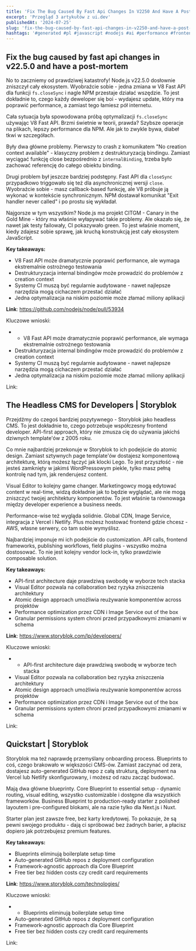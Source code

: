 ```yaml
---
title: 'Fix The Bug Caused By Fast Api Changes In V2250 And Have A Post Mortem The Headless Cms For Developers Storyblok Quickstart Storyblok'
excerpt: 'Przegląd 3 artykułów z ui.dev'
publishedAt: '2024-07-25'
slug: 'fix-the-bug-caused-by-fast-api-changes-in-v2250-and-have-a-post-mortem-the-headless-cms-for-developers-storyblok-quickstart-storyblok'
hashtags: '#generated #pl #javascript #nodejs #ai #performance #frontend'
---
```


## Fix the bug caused by fast api changes in v22.5.0 and have a post-mortem

No to zaczniemy od prawdziwej katastrofy! Node.js v22.5.0 dosłownie zniszczył cały ekosystem. Wyobraźcie sobie - jedna zmiana w V8 Fast API dla funkcji `fs.closeSync` i nagle NPM przestaje działać wszędzie. To jest dokładnie to, czego każdy deweloper się boi - wydajesz update, który ma poprawić performance, a zamiast tego łamiesz pół internetu.

Cała sytuacja była spowodowana próbą optymalizacji `fs.closeSync` używając V8 Fast API. Brzmi świetnie w teorii, prawda? Szybsze operacje na plikach, lepszy performance dla NPM. Ale jak to zwykle bywa, diabeł tkwi w szczegółach.

Były dwa główne problemy. Pierwszy to crash z komunikatem "No creation context available" - klasyczny problem z destrukturyzacją bindingu. Zamiast wyciągać funkcję close bezpośrednio z `internalBinding`, trzeba było zachować referencję do całego obiektu binding.

Drugi problem był jeszcze bardziej podstępny. Fast API dla `closeSync` przypadkowo triggowało się też dla asynchronicznej wersji `close`. Wyobraźcie sobie - masz callback-based funkcję, ale V8 próbuje ją wykonać w kontekście synchronicznym. NPM dostawał komunikat "Exit handler never called" i po prostu się wykładał.

Najgorsze w tym wszystkim? Node.js ma projekt CITGM - Canary in the Gold Mine - który ma właśnie wyłapywać takie problemy. Ale okazało się, że nawet jak testy failowały, CI pokazywało green. To jest właśnie moment, kiedy zdajesz sobie sprawę, jak kruchą konstrukcją jest cały ekosystem JavaScript.

**Key takeaways:**
- V8 Fast API może dramatycznie poprawić performance, ale wymaga ekstremalnie ostrożnego testowania
- Destrukturyzacja internal bindingów może prowadzić do problemów z creation context
- Systemy CI muszą być regularnie audytowane - nawet najlepsze narzędzia mogą cichaczem przestać działać
- Jedna optymalizacja na niskim poziomie może złamać miliony aplikacji

**Link**: https://github.com/nodejs/node/pull/53934

Kluczowe wnioski:
- - V8 Fast API może dramatycznie poprawić performance, ale wymaga ekstremalnie ostrożnego testowania
- Destrukturyzacja internal bindingów może prowadzić do problemów z creation context
- Systemy CI muszą być regularnie audytowane - nawet najlepsze narzędzia mogą cichaczem przestać działać
- Jedna optymalizacja na niskim poziomie może złamać miliony aplikacji

Link: 

## The Headless CMS for Developers | Storyblok

Przejdźmy do czegoś bardziej pozytywnego - Storyblok jako headless CMS. To jest dokładnie to, czego potrzebuje współczesny frontend developer. API-first approach, który nie zmusza cię do używania jakichś dziwnych template'ów z 2005 roku.

Co mnie najbardziej przekonuje w Storyblok to ich podejście do atomic design. Zamiast sztywnych page template'ów dostajesz komponentową architekturę, którą możesz łączyć jak klocki Lego. To jest przyszłość - nie jesteś zamknięty w jakimś WordPressowym piekle, tylko masz pełną kontrolę nad tym, jak renderujesz content.

Visual Editor to kolejny game changer. Marketingowcy mogą edytować content w real-time, widzą dokładnie jak to będzie wyglądać, ale nie mogą zniszczyć twojej architektury komponentów. To jest właśnie ta równowaga między developer experience a business needs.

Performance-wise też wygląda solidnie. Global CDN, Image Service, integracja z Vercel i Netlify. Plus możesz hostować frontend gdzie chcesz - AWS, własne serwery, co tam sobie wymyślisz.

Najbardziej imponuje mi ich podejście do customization. API calls, frontend frameworks, publishing workflows, field plugins - wszystko można dostosować. To nie jest kolejny vendor lock-in, tylko prawdziwie composable solution.

**Key takeaways:**
- API-first architecture daje prawdziwą swobodę w wyborze tech stacka
- Visual Editor pozwala na collaboration bez ryzyka zniszczenia architektury
- Atomic design approach umożliwia reużywanie komponentów across projektów
- Performance optimization przez CDN i Image Service out of the box
- Granular permissions system chroni przed przypadkowymi zmianami w schema

**Link**: https://www.storyblok.com/lp/developers/

Kluczowe wnioski:
- - API-first architecture daje prawdziwą swobodę w wyborze tech stacka
- Visual Editor pozwala na collaboration bez ryzyka zniszczenia architektury
- Atomic design approach umożliwia reużywanie komponentów across projektów
- Performance optimization przez CDN i Image Service out of the box
- Granular permissions system chroni przed przypadkowymi zmianami w schema

Link: 

## Quickstart | Storyblok

Storyblok ma też naprawdę przemyślany onboarding process. Blueprints to coś, czego brakowało w większości CMS-ów. Zamiast zaczynać od zera, dostajesz auto-generated GitHub repo z całą strukturą, deployment na Vercel lub Netlify skonfigurowany, i możesz od razu zacząć budować.

Mają dwa główne blueprinty. Core Blueprint to essential setup - dynamic routing, visual editing, wszystko customizable i dostępne dla wszystkich frameworków. Business Blueprint to production-ready starter z polished layoutem i pre-configured blokami, ale na razie tylko dla Next.js i Nuxt.

Starter plan jest zawsze free, bez karty kredytowej. To pokazuje, że są pewni swojego produktu - dają ci spróbować bez żadnych barier, a płacisz dopiero jak potrzebujesz premium features.

**Key takeaways:**
- Blueprints eliminują boilerplate setup time
- Auto-generated GitHub repos z deployment configuration
- Framework-agnostic approach dla Core Blueprint
- Free tier bez hidden costs czy credit card requirements

**Link**: https://www.storyblok.com/technologies/

Kluczowe wnioski:
- - Blueprints eliminują boilerplate setup time
- Auto-generated GitHub repos z deployment configuration
- Framework-agnostic approach dla Core Blueprint
- Free tier bez hidden costs czy credit card requirements

Link: